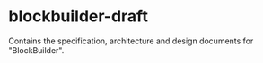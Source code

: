 # blockbuilder-draft

Contains the specification, architecture and design documents for "BlockBuilder".
